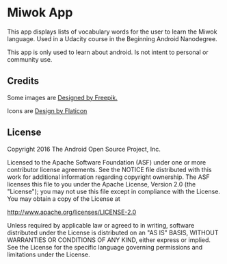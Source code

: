 Miwok App
===================================

This app displays lists of vocabulary words for the user to learn the Miwok language.
Used in a Udacity course in the Beginning Android Nanodegree.

This app is only used to learn about android. Is not intent to personal or community use.

Credits
-------

Some images are [Designed by Freepik.](http://freepik.com)

Icons are [Design by Flaticon](http://flaticon.com)

License
-------

Copyright 2016 The Android Open Source Project, Inc.

Licensed to the Apache Software Foundation (ASF) under one or more contributor
license agreements.  See the NOTICE file distributed with this work for
additional information regarding copyright ownership.  The ASF licenses this
file to you under the Apache License, Version 2.0 (the "License"); you may not
use this file except in compliance with the License.  You may obtain a copy of
the License at

http://www.apache.org/licenses/LICENSE-2.0

Unless required by applicable law or agreed to in writing, software
distributed under the License is distributed on an "AS IS" BASIS, WITHOUT
WARRANTIES OR CONDITIONS OF ANY KIND, either express or implied.  See the
License for the specific language governing permissions and limitations under
the License.
